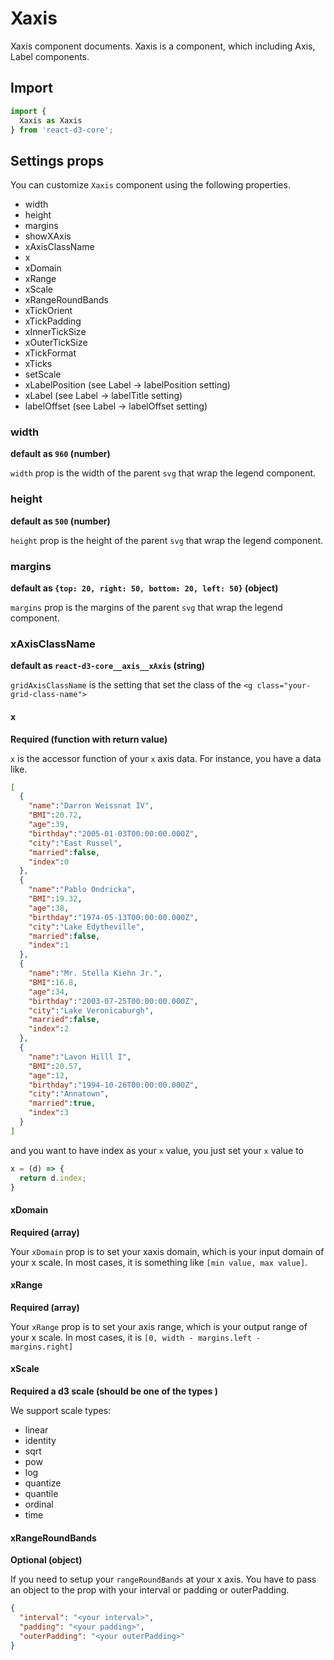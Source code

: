 # Xaxis

Xaxis component documents. Xaxis is a component, which including Axis, Label components.

## Import

```js
import {
  Xaxis as Xaxis
} from 'react-d3-core';
```

## Settings props

You can customize `Xaxis` component using the following properties.

- width
- height
- margins
- showXAxis
- xAxisClassName
- x
- xDomain
- xRange
- xScale
- xRangeRoundBands
- xTickOrient
- xTickPadding
- xInnerTickSize
- xOuterTickSize
- xTickFormat
- xTicks
- setScale
- xLabelPosition (see Label -> labelPosition setting)
- xLabel (see Label -> labelTitle setting)
- labelOffset (see Label -> labelOffset setting)

### width

**default as `960` (number)**

`width` prop is the width of the parent `svg` that wrap the legend component.

### height

**default as `500` (number)**

`height` prop is the height of the parent `svg` that wrap the legend component.

### margins

**default as `{top: 20, right: 50, bottom: 20, left: 50}` (object)**

`margins` prop is the margins of the parent `svg` that wrap the legend component.

### xAxisClassName

**default as `react-d3-core__axis__xAxis` (string)**

`gridAxisClassName` is the setting that set the class of the `<g class="your-grid-class-name">`

#### x

**Required (function with return value)**

`x` is the accessor function of your `x` axis data. For instance, you have a data like.

```json
[
  {
    "name":"Darron Weissnat IV",
    "BMI":20.72,
    "age":39,
    "birthday":"2005-01-03T00:00:00.000Z",
    "city":"East Russel",
    "married":false,
    "index":0
  },
  {
    "name":"Pablo Ondricka",
    "BMI":19.32,
    "age":38,
    "birthday":"1974-05-13T00:00:00.000Z",
    "city":"Lake Edytheville",
    "married":false,
    "index":1
  },
  {
    "name":"Mr. Stella Kiehn Jr.",
    "BMI":16.8,
    "age":34,
    "birthday":"2003-07-25T00:00:00.000Z",
    "city":"Lake Veronicaburgh",
    "married":false,
    "index":2
  },
  {
    "name":"Lavon Hilll I",
    "BMI":20.57,
    "age":12,
    "birthday":"1994-10-26T00:00:00.000Z",
    "city":"Annatown",
    "married":true,
    "index":3
  }
]
```

and you want to have index as your `x` value, you just set your `x` value to

```js
x = (d) => {
  return d.index;
}
```

#### xDomain

**Required (array)**

Your `xDomain` prop is to set your xaxis domain, which is your input domain of your x scale.  In most cases, it is something like `[min value, max value]`.

#### xRange

**Required (array)**

Your `xRange` prop is to set your axis range, which is your output range of your x scale. In most cases, it is `[0, width - margins.left - margins.right]`

#### xScale

**Required a d3 scale (should be one of the types )**

We support scale types:

- linear
- identity
- sqrt
- pow
- log
- quantize
- quantile
- ordinal
- time

#### xRangeRoundBands

**Optional (object)**

If you need to setup your `rangeRoundBands` at your x axis. You have to pass an object to the prop with your interval or padding or outerPadding.

```json
{
  "interval": "<your interval>",
  "padding": "<your padding>",
  "outerPadding": "<your outerPadding>"
}
```
